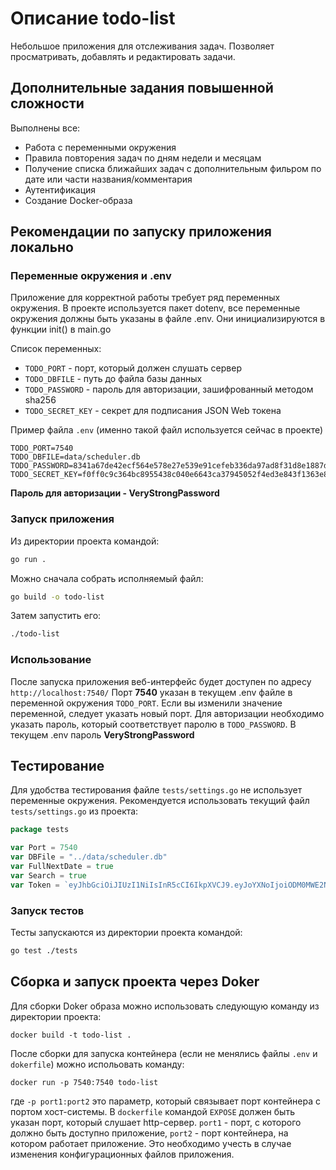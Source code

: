# Описание todo-list
Небольшое приложения для отслеживания задач. Позволяет просматривать, добавлять и редактировать задачи.

## Дополнительные задания повышенной сложности
Выполнены все:
* Работа с переменными окружения
* Правила повторения задач по дням недели и месяцам
* Получение списка ближайших задач с дополнительным фильром по дате или части названия/комментария
* Аутентификация
* Создание Docker-образа

## Рекомендации по запуску приложения локально
### Переменные окружения и .env
Приложение для корректной работы требует ряд переменных окружения.
В проекте используется пакет dotenv, все переменные окружения должны быть указаны в файле .env. Они инициализируются в функции init() в main.go

Список переменных:

* `TODO_PORT` - порт, который должен слушать сервер
* `TODO_DBFILE` - путь до файла базы данных
* `TODO_PASSWORD` - пароль для авторизации, зашифрованный методом sha256
* `TODO_SECRET_KEY` - секрет для подписания JSON Web токена

Пример файла `.env` (именно такой файл используется сейчас в проекте)

```
TODO_PORT=7540
TODO_DBFILE=data/scheduler.db
TODO_PASSWORD=8341a67de42ecf564e578e27e539e91cefeb336da97ad8f31d8e1887d82ab972
TODO_SECRET_KEY=f0ff0c9c364bc8955438c040e6643ca37945052f4ed3e843f1363e8a78615197
```

**Пароль для авторизации - VeryStrongPassword**

### Запуск приложения
Из директории проекта командой:
```bash
go run .
```

Можно сначала собрать исполняемый файл:
```bash
go build -o todo-list
```

Затем запустить его:
```bash
./todo-list
```

### Использование
После запуска приложения веб-интерфейс будет доступен по адресу `http://localhost:7540/`
Порт **7540** указан в текущем .env файле в переменной окружения `TODO_PORT`. Если вы изменили значение переменной, следует указать новый порт.
Для авторизации необходимо указать пароль, который соответствует паролю в `TODO_PASSWORD`. В текущем .env пароль **VeryStrongPassword**

## Тестирование
Для удобства тестирования файле `tests/settings.go` не использует переменные окружения.
Рекомендуется использовать текущий файл `tests/settings.go` из проекта:

```go
package tests

var Port = 7540
var DBFile = "../data/scheduler.db"
var FullNextDate = true
var Search = true
var Token = `eyJhbGciOiJIUzI1NiIsInR5cCI6IkpXVCJ9.eyJoYXNoIjoiODM0MWE2N2RlNDJlY2Y1NjRlNTc4ZTI3ZTUzOWU5MWNlZmViMzM2ZGE5N2FkOGYzMWQ4ZTE4ODdkODJhYjk3MiJ9.jW5yYhpcx1XxBd-8rhYkXhvMFiFeYLUkj8_xzOl_PSc`
```

### Запуск тестов
Тесты запускаются из директории проекта командой:
```bash
go test ./tests
```

## Cборка и запуск проекта через Doker
Для сборки Doker образа можно использовать следующую команду из директории проекта:
```
docker build -t todo-list .
```

После сборки для запуска контейнера (если не менялись файлы `.env` и `dokerfile`) можно испольовать команду:
```
docker run -p 7540:7540 todo-list
```

где `-p port1:port2` это параметр, который связывает порт контейнера с портом хост-системы.
В `dockerfile` командой `EXPOSE` должен быть указан порт, который слушает http-сервер.
`port1` - порт, с которого должно быть доступно приложение, `port2` - порт контейнера, на котором работает приложение.
Это необходимо учесть в случае изменения конфигурационных файлов приложения.